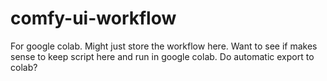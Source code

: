 # comfy-ui-workflow

For google colab. Might just store the workflow here. Want to see if makes sense to keep script here and run in google colab. Do automatic export to colab?
